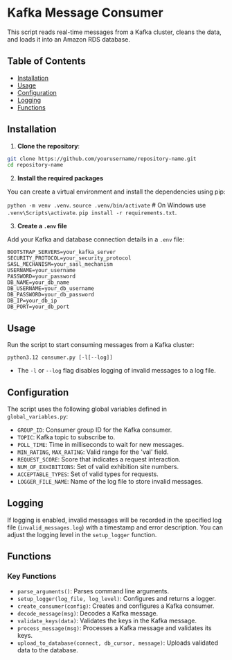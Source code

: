 # Kafka Message Consumer 

This script reads real-time messages from a Kafka cluster, cleans the data, and loads it into an Amazon RDS database.

## Table of Contents
- [Installation](#installation)
- [Usage](#usage)
- [Configuration](#configuration)
- [Logging](#logging)
- [Functions](#functions)

## Installation

1. **Clone the repository**:
```bash
git clone https://github.com/yourusername/repository-name.git
cd repository-name
```

2. **Install the required packages**

You can create a virtual environment and install the dependencies using pip:

```python -m venv .venv```.
```source .venv/bin/activate```  # On Windows use `.venv\Scripts\activate`.
```pip install -r requirements.txt```.

3. **Create a ```.env``` file**

Add your Kafka and database connection details in a ```.env``` file:
```
BOOTSTRAP_SERVERS=your_kafka_server
SECURITY_PROTOCOL=your_security_protocol
SASL_MECHANISM=your_sasl_mechanism
USERNAME=your_username
PASSWORD=your_password
DB_NAME=your_db_name
DB_USERNAME=your_db_username
DB_PASSWORD=your_db_password
DB_IP=your_db_ip
DB_PORT=your_db_port 
```

## Usage

Run the script to start consuming messages from a Kafka cluster:

```python3.12 consumer.py [-l[--log]]``` 
    
- The ```-l``` or ```--log``` flag disables logging of invalid messages to a log file.

## Configuration

The script uses the following global variables defined in ```global_variables.py```:

- ```GROUP_ID```: Consumer group ID for the Kafka consumer.
- ```TOPIC```: Kafka topic to subscribe to.
- ```POLL_TIME```: Time in milliseconds to wait for new messages.
- ```MIN_RATING```, ```MAX_RATING```: Valid range for the 'val' field.
- ```REQUEST_SCORE```: Score that indicates a request interaction.
- ```NUM_OF_EXHIBITIONS```: Set of valid exhibition site numbers.
- ```ACCEPTABLE_TYPES```: Set of valid types for requests.
- ```LOGGER_FILE_NAME```: Name of the log file to store invalid messages.

## Logging

If logging is enabled, invalid messages will be recorded in the specified log file (```invalid_messages.log```) with a timestamp and error description. You can adjust the logging level in the ```setup_logger``` function.

## Functions

### Key Functions

- ```parse_arguments()```: Parses command line arguments.
- ```setup_logger(log_file, log_level)```: Configures and returns a logger.
- ```create_consumer(config)```: Creates and configures a Kafka consumer.
- ```decode_message(msg)```: Decodes a Kafka message.
- ```validate_keys(data)```: Validates the keys in the Kafka message.
- ```process_message(msg)```: Processes a Kafka message and validates its keys.
- ```upload_to_database(connect, db_cursor, message)```: Uploads validated data to the database.
